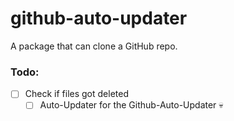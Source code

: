 # github-auto-updater
A package that can clone a GitHub repo.

### Todo:
- [ ] Check if files got deleted
  - [ ] Auto-Updater for the Github-Auto-Updater 💀
